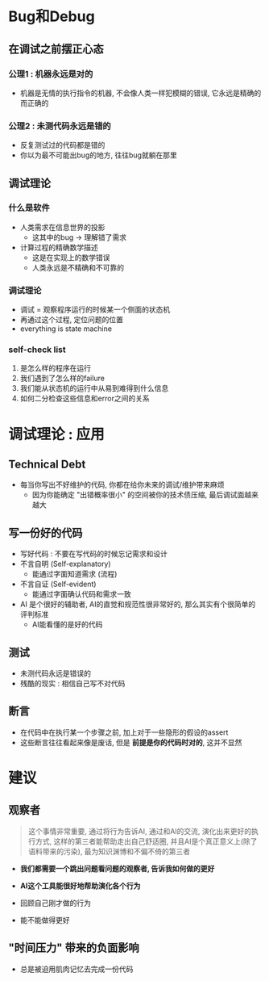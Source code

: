 # Bug和Debug

## 在调试之前摆正心态

### 公理1 : 机器永远是对的 

- 机器是无情的执行指令的机器, 不会像人类一样犯模糊的错误, 它永远是精确的而正确的

### 公理2 : 未测代码永远是错的

- 反复测试过的代码都是错的
- 你以为最不可能出bug的地方, 往往bug就躺在那里

## 调试理论

### 什么是软件

- 人类需求在信息世界的投影
    - 这其中的bug -> 理解错了需求
-  计算过程的精确数学描述
    - 这是在实现上的数学错误
    - 人类永远是不精确和不可靠的
### 调试理论

- 调试 = 观察程序运行的时候某一个侧面的状态机
- 再通过这个过程, 定位问题的位置
- everything is state machine
### self-check list

1. 是怎么样的程序在运行
2. 我们遇到了怎么样的failure
3. 我们能从状态机的运行中从易到难得到什么信息
4. 如何二分检查这些信息和error之间的关系

# 调试理论 : 应用

## Technical Debt

- 每当你写出不好维护的代码, 你都在给你未来的调试/维护带来麻烦
    - 因为你能确定 "出错概率很小" 的空间被你的技术债压缩, 最后调试面越来越大

## 写一份好的代码

- 写好代码 : 不要在写代码的时候忘记需求和设计
- 不言自明 (Self-explanatory)
    - 能通过字面知道需求 (流程)
- 不言自证 (Self-evident)
    - 能通过字面确认代码和需求一致
- AI 是个很好的辅助者, AI的直觉和规范性很非常好的, 那么其实有个很简单的评判标准
    - AI能看懂的是好的代码


## 测试

- 未测代码永远是错误的
- 残酷的现实 : 相信自己写不对代码

## 断言

- 在代码中在执行某一个步骤之前, 加上对于一些隐形的假设的assert
- 这些断言往往看起来像是废话, 但是 **前提是你的代码时对的**, 这并不显然

# 建议

## 观察者

> 这个事情非常重要, 通过将行为告诉AI, 通过和AI的交流, 演化出来更好的执行方式, 这样的第三者能帮助走出自己舒适圈, 并且AI是个真正意义上(除了语料带来的污染), 最为知识渊博和不偏不倚的第三者

- **我们都需要一个跳出问题看问题的观察者, 告诉我如何做的更好**
- **AI这个工具能很好地帮助演化各个行为**

- 回顾自己刚才做的行为
- 能不能做得更好

## "时间压力" 带来的负面影响

- 总是被迫用肌肉记忆去完成一份代码